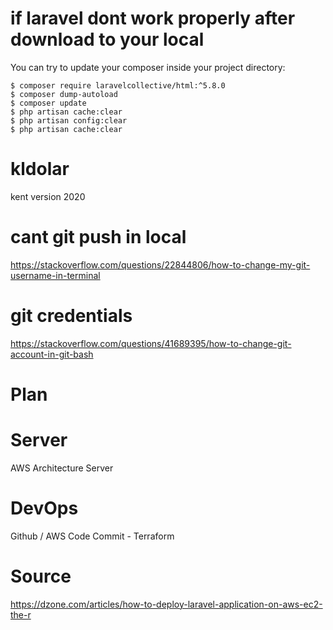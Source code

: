 # if laravel dont work properly after download to your local
You can try to update your composer inside your project directory:

```
$ composer require laravelcollective/html:^5.8.0
$ composer dump-autoload
$ composer update
$ php artisan cache:clear
$ php artisan config:clear
$ php artisan cache:clear
```

# kldolar
kent version 2020

# cant git push in local
https://stackoverflow.com/questions/22844806/how-to-change-my-git-username-in-terminal

# git credentials
https://stackoverflow.com/questions/41689395/how-to-change-git-account-in-git-bash

# Plan
# Server 
AWS Architecture Server

# DevOps
Github / AWS Code Commit - Terraform

# Source
https://dzone.com/articles/how-to-deploy-laravel-application-on-aws-ec2-the-r